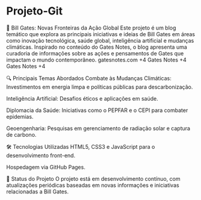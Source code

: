 # Projeto-Git
🧠 Bill Gates: Novas Fronteiras da Ação Global
Este projeto é um blog temático que explora as principais iniciativas e ideias de Bill Gates em áreas como inovação tecnológica, saúde global, inteligência artificial e mudanças climáticas. Inspirado no conteúdo do Gates Notes, o blog apresenta uma curadoria de informações sobre as ações e pensamentos de Gates que impactam o mundo contemporâneo.
gatesnotes.com
+4
Gates Notes
+4
Gates Notes
+4

🔍 Principais Temas Abordados
Combate às Mudanças Climáticas: Investimentos em energia limpa e políticas públicas para descarbonização.

Inteligência Artificial: Desafios éticos e aplicações em saúde.

Diplomacia da Saúde: Iniciativas como o PEPFAR e o CEPI para combater epidemias.

Geoengenharia: Pesquisas em gerenciamento de radiação solar e captura de carbono.

🛠️ Tecnologias Utilizadas
HTML5, CSS3 e JavaScript para o desenvolvimento front-end.

Hospedagem via GitHub Pages.

📌 Status do Projeto
O projeto está em desenvolvimento contínuo, com atualizações periódicas baseadas em novas informações e iniciativas relacionadas a Bill Gates.
